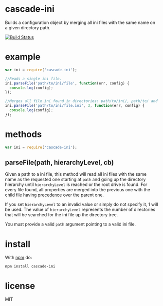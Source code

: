 # cascade-ini

Builds a configuration object by merging all ini files with the same name on a given directory path.

[![Build Status](https://travis-ci.org/stephl001/cascade-ini.svg?branch=master)](https://travis-ci.org/stephl001/cascade-ini)

# example

``` js
var ini = require('cascade-ini');

//Reads a single ini file.
ini.parseFile('path/to/ini/file', function(err, config) {
  console.log(config);
});

//Merges all file.ini found in directories: path/to/ini/, path/to/ and path/
ini.parseFile('path/to/ini/file.ini', 3, function(err, config) {
  console.log(config);
});
```

# methods

``` js
var ini = require('cascade-ini');
```

## parseFile(path, hierarchyLevel, cb)

Given a path to a ini file, this method will read all ini files with the same name as the requested one starting at `path` and going up the directory hierarchy until `hierarchyLevel` is reached or the root drive is found. For every file found, all properties are merged into the previous one with the child file having precedence over the parent one.

If you set `hierarchyLevel` to an invalid value or simply do not specify it, 1 will be used. The value of `hierarchyLevel` represents the number of directories that will be searched for the ini file up the directory tree.

You must provide a valid `path` argument pointing to a valid ini file.

# install

With [npm](https://npmjs.org) do:

```
npm install cascade-ini
```

# license

MIT
